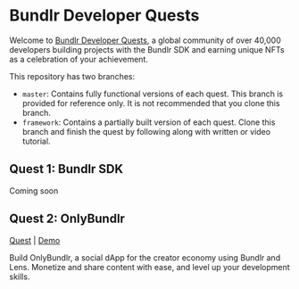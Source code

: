 # Bundlr Developer Quests

Welcome to [Bundlr Developer Quests](https://docs.bundlr.network/hands-on/quests), a global community of over 40,000 developers building projects with the Bundlr SDK and earning unique NFTs as a celebration of your achievement.

This repository has two branches:

-   `master`: Contains fully functional versions of each quest. This branch is provided for reference only. It is not recommended that you clone this branch.
-   `framework`: Contains a partially built version of each quest. Clone this branch and finish the quest by following along with written or video tutorial.

## Quest 1: Bundlr SDK

Coming soon

## Quest 2: OnlyBundlr

[Quest](https://docs.bundlr.network/hands-on/quests/bundlr-lens-quest) | [Demo](https://onlybundlr.vercel.app/)

Build OnlyBundlr, a social dApp for the creator economy using Bundlr and Lens. Monetize and share content with ease, and level up your development skills.
